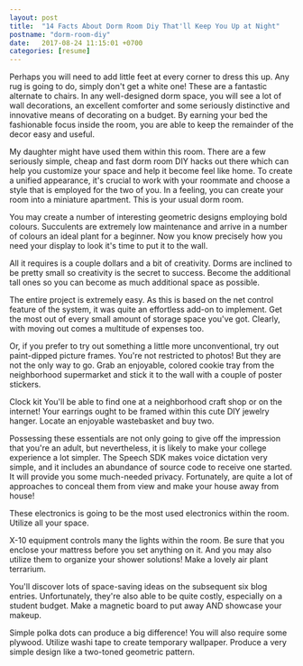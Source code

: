 ```yaml
---
layout: post
title:  "14 Facts About Dorm Room Diy That'll Keep You Up at Night"
postname: "dorm-room-diy"
date:   2017-08-24 11:15:01 +0700
categories: [resume]
---
```

Perhaps you will need to add little feet at every corner to dress this up. Any rug is going to do, simply don't get a white one! These are a fantastic alternate to chairs. In any well-designed dorm space, you will see a lot of wall decorations, an excellent comforter and some seriously distinctive and innovative means of decorating on a budget. By earning your bed the fashionable focus inside the room, you are able to keep the remainder of the decor easy and useful.

My daughter might have used them within this room. There are a few seriously simple, cheap and fast dorm room DIY hacks out there which can help you customize your space and help it become feel like home. To create a unified appearance, it's crucial to work with your roommate and choose a style that is employed for the two of you. In a feeling, you can create your room into a miniature apartment. This is your usual dorm room.

You may create a number of interesting geometric designs employing bold colours. Succulents are extremely low maintenance and arrive in a number of colours an ideal plant for a beginner. Now you know precisely how you need your display to look it's time to put it to the wall.

All it requires is a couple dollars and a bit of creativity. Dorms are inclined to be pretty small so creativity is the secret to success. Become the additional tall ones so you can become as much additional space as possible.

The entire project is extremely easy. As this is based on the net control feature of the system, it was quite an effortless add-on to implement. Get the most out of every small amount of storage space you've got. Clearly, with moving out comes a multitude of expenses too.

Or, if you prefer to try out something a little more unconventional, try out paint-dipped picture frames. You're not restricted to photos! But they are not the only way to go. Grab an enjoyable, colored cookie tray from the neighborhood supermarket and stick it to the wall with a couple of poster stickers.

Clock kit You'll be able to find one at a neighborhood craft shop or on the internet! Your earrings ought to be framed within this cute DIY jewelry hanger. Locate an enjoyable wastebasket and buy two.

Possessing these essentials are not only going to give off the impression that you're an adult, but nevertheless, it is likely to make your college experience a lot simpler. The Speech SDK makes voice dictation very simple, and it includes an abundance of source code to receive one started. It will provide you some much-needed privacy. Fortunately, are quite a lot of approaches to conceal them from view and make your house away from house!

These electronics is going to be the most used electronics within the room. Utilize all your space.

X-10 equipment controls many the lights within the room. Be sure that you enclose your mattress before you set anything on it. And you may also utilize them to organize your shower solutions! Make a lovely air plant terrarium.

You'll discover lots of space-saving ideas on the subsequent six blog entries. Unfortunately, they're also able to be quite costly, especially on a student budget. Make a magnetic board to put away AND showcase your makeup.

Simple polka dots can produce a big difference! You will also require some plywood. Utilize washi tape to create temporary wallpaper. Produce a very simple design like a two-toned geometric pattern.
